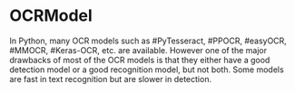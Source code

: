 # OCRModel

In Python, many OCR models such as #PyTesseract, #PPOCR, #easyOCR, #MMOCR, #Keras-OCR, etc. are available. However one of the major drawbacks of most of the OCR models is that they either have a good detection model or a good recognition model, but not both. Some models are fast in text recognition but are slower in detection.
